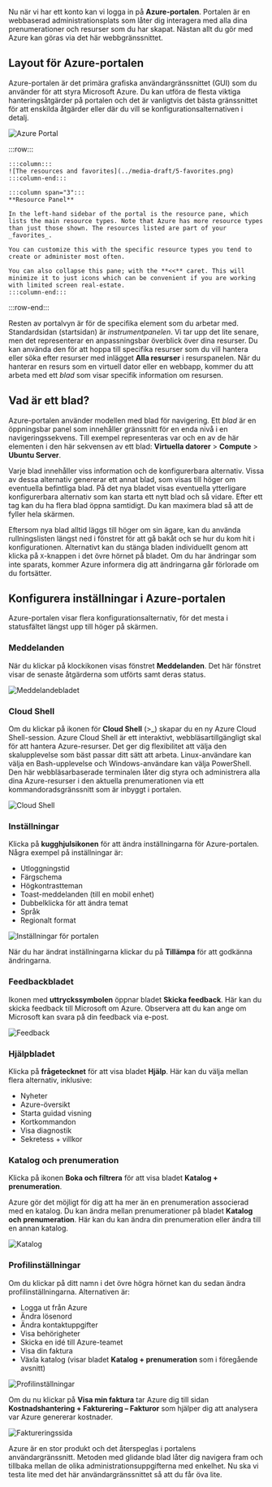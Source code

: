 Nu när vi har ett konto kan vi logga in på **Azure-portalen**. Portalen är en webbaserad administrationsplats som låter dig interagera med alla dina prenumerationer och resurser som du har skapat. Nästan allt du gör med Azure kan göras via det här webbgränssnittet.

## <a name="azure-portal-layout"></a>Layout för Azure-portalen

Azure-portalen är det primära grafiska användargränssnittet (GUI) som du använder för att styra Microsoft Azure. Du kan utföra de flesta viktiga hanteringsåtgärder på portalen och det är vanligtvis det bästa gränssnittet för att enskilda åtgärder eller där du vill se konfigurationsalternativen i detalj.

![Azure Portal](../media-draft/5-portal.png)

:::row:::

    :::column:::
    ![The resources and favorites](../media-draft/5-favorites.png)
    :::column-end:::

    :::column span="3":::
    **Resource Panel**
    
    In the left-hand sidebar of the portal is the resource pane, which lists the main resource types. Note that Azure has more resource types than just those shown. The resources listed are part of your _favorites_. 

    You can customize this with the specific resource types you tend to create or administer most often. 

    You can also collapse this pane; with the **<<** caret. This will minimize it to just icons which can be convenient if you are working with limited screen real-estate.
    :::column-end:::

:::row-end:::

Resten av portalvyn är för de specifika element som du arbetar med. Standardsidan (startsidan) är _instrumentpanelen_. Vi tar upp det lite senare, men det representerar en anpassningsbar överblick över dina resurser. Du kan använda den för att hoppa till specifika resurser som du vill hantera eller söka efter resurser med inlägget **Alla resurser** i resurspanelen. När du hanterar en resurs som en virtuell dator eller en webbapp, kommer du att arbeta med ett _blad_ som visar specifik information om resursen.

## <a name="what-is-a-blade"></a>Vad är ett blad?

Azure-portalen använder modellen med blad för navigering. Ett _blad_ är en öppningsbar panel som innehåller gränssnitt för en enda nivå i en navigeringssekvens. Till exempel representeras var och en av de här elementen i den här sekvensen av ett blad: **Virtuella datorer** > **Compute** > **Ubuntu Server**.

Varje blad innehåller viss information och de konfigurerbara alternativ. Vissa av dessa alternativ genererar ett annat blad, som visas till höger om eventuella befintliga blad. På det nya bladet visas eventuella ytterligare konfigurerbara alternativ som kan starta ett nytt blad och så vidare. Efter ett tag kan du ha flera blad öppna samtidigt. Du kan maximera blad så att de fyller hela skärmen.

Eftersom nya blad alltid läggs till höger om sin ägare, kan du använda rullningslisten längst ned i fönstret för att gå bakåt och se hur du kom hit i konfigurationen. Alternativt kan du stänga bladen individuellt genom att klicka på `X`-knappen i det övre hörnet på bladet. Om du har ändringar som inte sparats, kommer Azure informera dig att ändringarna går förlorade om du fortsätter.

## <a name="configuring-settings-in-the-azure-portal"></a>Konfigurera inställningar i Azure-portalen

Azure-portalen visar flera konfigurationsalternativ, för det mesta i statusfältet längst upp till höger på skärmen.

### <a name="notifications"></a>Meddelanden

När du klickar på klockikonen visas fönstret **Meddelanden**. Det här fönstret visar de senaste åtgärderna som utförts samt deras status.

![Meddelandebladet](../media-draft/5-notifications-blade.png)

### <a name="cloud-shell"></a>Cloud Shell

Om du klickar på ikonen för **Cloud Shell** (>_) skapar du en ny Azure Cloud Shell-session. Azure Cloud Shell är ett interaktivt, webbläsartillgängligt skal för att hantera Azure-resurser. Det ger dig flexibilitet att välja den skalupplevelse som bäst passar ditt sätt att arbeta. Linux-användare kan välja en Bash-upplevelse och Windows-användare kan välja PowerShell. Den här webbläsarbaserade terminalen låter dig styra och administrera alla dina Azure-resurser i den aktuella prenumerationen via ett kommandoradsgränssnitt som är inbyggt i portalen.

![Cloud Shell](../media-draft/5-choose-shell.png)

### <a name="settings"></a>Inställningar

Klicka på **kugghjulsikonen** för att ändra inställningarna för Azure-portalen. Några exempel på inställningar är:

- Utloggningstid
- Färgschema
- Högkontrastteman
- Toast-meddelanden (till en mobil enhet)
- Dubbelklicka för att ändra temat
- Språk
- Regionalt format

![Inställningar för portalen](../media-draft/5-settings-blade.png)

När du har ändrat inställningarna klickar du på **Tillämpa** för att godkänna ändringarna.

### <a name="feedback-blade"></a>Feedbackbladet

Ikonen med **uttryckssymbolen** öppnar bladet **Skicka feedback**. Här kan du skicka feedback till Microsoft om Azure. Observera att du kan ange om Microsoft kan svara på din feedback via e-post.

![Feedback](../media-draft/5-feedback-blade.png)

### <a name="help-blade"></a>Hjälpbladet

Klicka på **frågetecknet** för att visa bladet **Hjälp**. Här kan du välja mellan flera alternativ, inklusive:

- Nyheter
- Azure-översikt
- Starta guidad visning
- Kortkommandon
- Visa diagnostik
- Sekretess + villkor

### <a name="directory-and-subscription"></a>Katalog och prenumeration

Klicka på ikonen **Boka och filtrera** för att visa bladet **Katalog + prenumeration**.

Azure gör det möjligt för dig att ha mer än en prenumeration associerad med en katalog. Du kan ändra mellan prenumerationer på bladet **Katalog och prenumeration**. Här kan du kan ändra din prenumeration eller ändra till en annan katalog.

![Katalog](../media-draft/5-directory-blade-1.png)

### <a name="profile-settings"></a>Profilinställningar

Om du klickar på ditt namn i det övre högra hörnet kan du sedan ändra profilinställningarna.
Alternativen är:

- Logga ut från Azure
- Ändra lösenord
- Ändra kontaktuppgifter
- Visa behörigheter
- Skicka en idé till Azure-teamet
- Visa din faktura
- Växla katalog (visar bladet **Katalog + prenumeration** som i föregående avsnitt)

![Profilinställningar](../media-draft/5-portal-menu.png)

Om du nu klickar på **Visa min faktura** tar Azure dig till sidan **Kostnadshantering + Fakturering – Fakturor** som hjälper dig att analysera var Azure genererar kostnader.

![Faktureringssida](../media-draft/5-portal-billing.png)

Azure är en stor produkt och det återspeglas i portalens användargränssnitt. Metoden med glidande blad låter dig navigera fram och tillbaka mellan de olika administrationsuppgifterna med enkelhet. Nu ska vi testa lite med det här användargränssnittet så att du får öva lite.